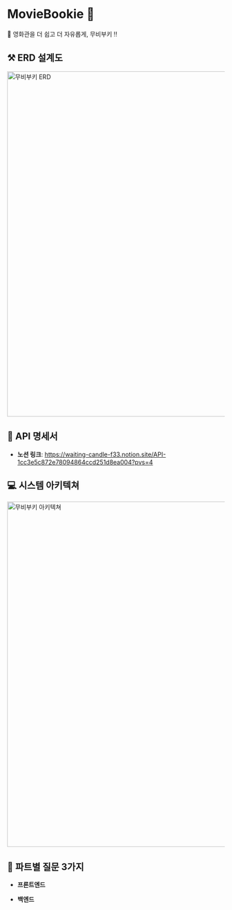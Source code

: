# MovieBookie 👋
🍿 영화관을 더 쉽고 더 자유롭게, 무비부키 ‼️

## ⚒️ ERD 설계도
<img width="800" alt="무비부키 ERD" src="https://github.com/user-attachments/assets/75c7d96b-4853-4284-9c5c-d77272540763" />

## 📃 API 명세서
* **노션 링크**: https://waiting-candle-f33.notion.site/API-1cc3e5c872e78094864ccd251d8ea004?pvs=4

## 💻 시스템 아키텍쳐
<img width="800" alt="무비부키 아키텍쳐" src="[https://github.com/user-attachments/assets/06596f16-11b0-4331-891c-d0b1291ad704](https://github.com/user-attachments/assets/3397d125-dd92-4f3a-9d77-4c892931b147)" />

## 🚀 파트별 질문 3가지
* **프론트엔드**

* **백엔드**
